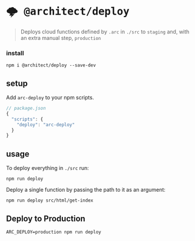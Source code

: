 # <kbd>:cloud_with_lightning: @architect/deploy</kbd>

> Deploys cloud functions defined by `.arc` in `./src` to `staging` and, with an extra manual step, `production`

### install

```
npm i @architect/deploy --save-dev
```

## setup

Add `arc-deploy` to your npm scripts.

```javascript
// package.json
{
  "scripts": {
    "deploy": "arc-deploy"
  }
}
```

## usage

To deploy everything in `./src` run:

```
npm run deploy
```

Deploy a single function by passing the path to it as an argument:

```
npm run deploy src/html/get-index
```

## Deploy to Production

```
ARC_DEPLOY=production npm run deploy
```
